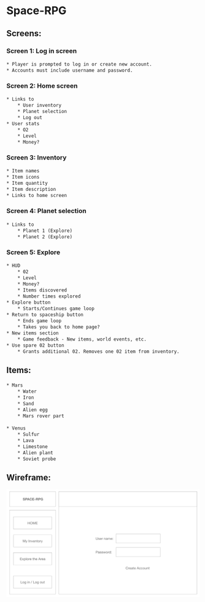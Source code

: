 # Space-RPG

## Screens:

### Screen 1: Log in screen
    * Player is prompted to log in or create new account.
    * Accounts must include username and password.

### Screen 2: Home screen
    * Links to
        * User inventory
        * Planet selection
        * Log out
    * User stats
        * O2
        * Level
        * Money?

### Screen 3: Inventory
    * Item names
    * Item icons
    * Item quantity
    * Item description
    * Links to home screen

### Screen 4: Planet selection
    * Links to
        * Planet 1 (Explore)
        * Planet 2 (Explore)

### Screen 5: Explore
    * HUD
        * 02
        * Level
        * Money?
        * Items discovered
        * Number times explored
    * Explore button
        * Starts/Continues game loop
    * Return to spaceship button
        * Ends game loop
        * Takes you back to home page?
    * New items section
        * Game feedback - New items, world events, etc.
    * Use spare 02 button
        * Grants additional 02. Removes one 02 item from inventory.

## Items:
    * Mars
        * Water
        * Iron
        * Sand
        * Alien egg
        * Mars rover part

    * Venus
        * Sulfur
        * Lava
        * Limestone
        * Alien plant
        * Soviet probe


## Wireframe:

![screenshot](/assets/Wireframe-1.png)
